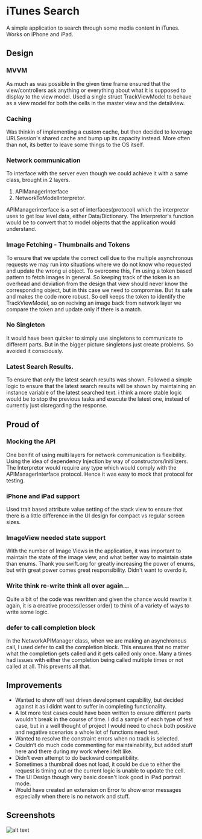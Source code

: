 # iTunes Search

A simple application to search through some media content in iTunes.
Works on iPhone and iPad.


## Design

### MVVM
As much as was possible in the given time frame ensured that the view/controllers ask anything or everything about what it is supposed to display to the view model.
Used a single struct TrackViewModel to behave as a view model for both the cells in the master view and the detailview.

### Caching
Was thinkin of implementing a custom cache, but then decided to leverage URLSession's shared cache and bump up its capacity instead. More often than not, its better to leave some things to the OS itself.

### Network communication
To interface with the server even though we could achieve it with a same class, brought in 2 layers.
1. APIManagerInterface
2. NetworkToModelInterpretor.

APIManagerinterface is a set of interfaces(protocol) which the interpretor uses to get low level data, either Data/Dictionary.
The Interpretor's function would be to convert that to model objects that the application would understand.

### Image Fetching - Thumbnails and Tokens
To ensure that we update the correct cell due to the multiple asynchronous requests we may run into situations where we do not know who requested and update the wrong ui object.
To overcome this, I'm using a token based pattern to fetch images in general. So keeping track of the token is an overhead  and deviation from the design that view should never know the corresponding object, but in this case we need to compromise. But its safe and makes the code more robust.
So cell keeps the token to identify the TrackViewModel, so on reciving an image back from network layer we compare the token and update only if there is a match.

### No Singleton
It would have been quicker to simply use singletons to communicate to different parts. But in the bigger picture singletons just create problems. So avoided it consciously. 

### Latest Search Results.
To ensure that only the latest search results was shown.
Followed a simple logic to ensure that the latest search results will be shown by maintaining an instance variable of the latest searched text. i think a more stable logic would be to stop the previous tasks and execute the latest one, instead of currently just disregarding the response.

## Proud of

### Mocking the API
One benifit of using multi layers for network communication is flexibility. Using the idea of dependency Injection by way of constructors/initilizers. The Interpretor would require any type which would comply with the APIManagerInterface protocol. Hence it was easy to mock that protocol for testing. 

### iPhone and iPad support
Used trait based attribute value setting of the stack view to ensure that there is a little difference in the UI design for compact vs regular screen sizes.

### ImageView needed state support
With the number of Image Views in the application, it was important to maintain the state of the image view, and what better way to maintain state than enums. Thank you swift.org for greatly increasing the power of enums, but with great power comes great responsibility. Didn't want to overdo it. 

### Write think re-write think all over again... 
Quite a bit of the code was rewritten and given the chance would rewrite it again, it is a creative process(lesser order) to think of a variety of ways to write some logic. 

### defer to call completion block
In the NetworkAPIManager class, when we are making an asynchronous call, I used defer to call the completion block. This ensures that no matter what the completion gets called and it gets called only once. Many a times had issues with either the completion being called multiple times or not called at all. This prevents all that.


## Improvements
- Wanted to show off test driven development capability, but decided against it as i didnt want to suffer in completing functionality.
- A lot more test cases could have been written to ensure different parts wouldn't break in the course of time. I did a sample of each type of test case, but in a well thought of project I would need to check both positive and negative scenarios a whole lot of functions need test.
- Wanted to resolve the constraint errors when no track is selected.
- Couldn’t do much code commenting for maintainability, but added stuff here and there during my work where i felt like.
- Didn’t even attempt to do backward compatibility.
- Sometimes a thumbnail does not load, it could be due to either the request is timing out or the current logic is unable to update the cell.
- The UI Design though very basic doesn't look good in iPad portrait mode. 
- Would have created an extension on Error to show error messages especially when there is no network and stuff.

## Screenshots
![alt text](https://bitbucket.org/robertdalmeida/itunessearch/src/master/Screenshots/iPadHome.png)




